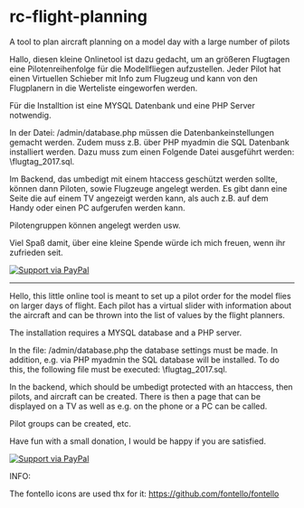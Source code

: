 # rc-flight-planning
A tool to plan aircraft planning on a model day with a large number of pilots

Hallo, diesen kleine Onlinetool ist dazu gedacht, um an größeren Flugtagen eine Pilotenreihenfolge für die Modellfliegen aufzustellen.
Jeder Pilot hat einen Virtuellen Schieber mit Info zum Flugzeug und kann von den Flugplanern in die Werteliste eingeworfen werden. 

Für die Installtion ist eine MYSQL Datenbank und eine PHP Server notwendig.

In der Datei: /admin/database.php müssen die Datenbankeinstellungen gemacht werden. Zudem muss z.B. über PHP myadmin die SQL Datenbank installiert werden.
Dazu muss zum einen Folgende Datei ausgeführt werden:
\flugtag_2017.sql.

Im Backend, das umbedigt mit einem htaccess geschützt werden sollte, können dann Piloten, sowie Flugzeuge angelegt werden. Es gibt dann eine Seite die auf einem TV angezeigt werden kann, als auch z.B. auf dem Handy oder einen PC aufgerufen werden kann.

Pilotengruppen können angelegt werden usw.

Viel Spaß damit, über eine kleine Spende würde ich mich freuen, wenn ihr zufrieden seit.

<a href="https://paypal.me/druckgott/10">
  <img alt="Support via PayPal" src="https://cdn.rawgit.com/twolfson/paypal-github-button/1.0.0/dist/button.svg"/>
</a>

------------------------------------------------------------------------------------------------

Hello, this little online tool is meant to set up a pilot order for the model flies on larger days of flight.
Each pilot has a virtual slider with information about the aircraft and can be thrown into the list of values ​​by the flight planners.

The installation requires a MYSQL database and a PHP server.

In the file: /admin/database.php the database settings must be made. In addition, e.g. via PHP myadmin the SQL database will be installed.
To do this, the following file must be executed:
\flugtag_2017.sql.

In the backend, which should be umbedigt protected with an htaccess, then pilots, and aircraft can be created. There is then a page that can be displayed on a TV as well as e.g. on the phone or a PC can be called.

Pilot groups can be created, etc.

Have fun with a small donation, I would be happy if you are satisfied.

<a href="https://paypal.me/druckgott/10">
  <img alt="Support via PayPal" src="https://cdn.rawgit.com/twolfson/paypal-github-button/1.0.0/dist/button.svg"/>
</a>


INFO:

The fontello icons are used thx for it:
https://github.com/fontello/fontello

